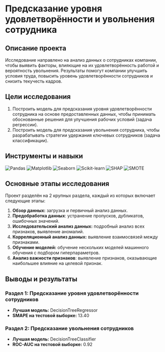 # Предсказание уровня удовлетворённости и увольнения сотрудника

## Описание проекта

Исследование направлено на анализ данных о сотрудниках компании, чтобы выявить факторы, влияющие на их удовлетворённость работой и вероятность увольнения. 
Результаты помогут компании улучшить условия труда, повысить уровень удовлетворённости сотрудников и снизить текучесть кадров.

## Цели исследования
1. Построить модель для предсказания уровня удовлетворённости сотрудника на основе предоставленных данных, чтобы принимать обоснованные решения для улучшения рабочих условий (задача регрессии).
2. Построить модель для предсказания увольнения сотрудника, чтобы разрабатывать стратегии удержания ключевых сотрудников (задача классификации).

## Инструменты и навыки
![Pandas](https://img.shields.io/badge/-Pandas-150458?style=for-the-badge&logo=pandas&logoColor=white) ![Matplotlib](https://img.shields.io/badge/-Matplotlib-ffffff?style=for-the-badge&logo=matplotlib&logoColor=black) ![Seaborn](https://img.shields.io/badge/-Seaborn-2C5BB4?style=for-the-badge&logo=seaborn&logoColor=white)
![Scikit-learn](https://img.shields.io/badge/-Scikit--Learn-F7931E?style=for-the-badge&logo=scikit-learn&logoColor=white) ![SHAP](https://img.shields.io/badge/-SHAP-8C1515?style=for-the-badge&logo=shap&logoColor=white) ![SMOTE](https://img.shields.io/badge/-SMOTE-458B74?style=for-the-badge&logo=smote&logoColor=white)  

## Основные этапы исследования
Проект разделён на 2 крупных раздела, каждый из которых включает следующие этапы:

1. **Обзор данных:** загрузка и первичный анализ данных.
2. **Предобработка данных**: устранение пропусков, дубликатов, ошибочных значений.
3. **Исследовательский анализ данных:** подробный анализ всех признаков, выявление аномалий.
4. **Корреляционный анализ данных:** выявление взаимосвязей между признаками.
5. **Обучение моделей:** обучение нескольких моделей машинного обучения с подбором гиперпараметров.
6. **Анализ важности признаков**: выявление признаков, оказывающие наибольшее влияние на целевой признак.

## Выводы и результаты

### Раздел 1: Предсказание уровня удовлетворённости сотрудников
- **Лучшая модель:** DecisionTreeRegressor  
- **SMAPE на тестовой выборке:** 13.40  

### Раздел 2: Предсказание увольнения сотрудников

- **Лучшая модель:** DecisionTreeClassifier  
- **ROC-AUC на тестовой выборке:** 0.92 
